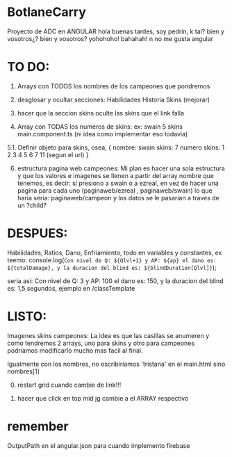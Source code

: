 # BotlaneCarry
Proyecto de ADC en ANGULAR hola buenas tardes, soy pedrín, k tal? bien y vosotros¿? bien y vosotros? yohohoho! bahahah!
n no me gusta angular

# TO DO: 
1. Arrays con TODOS los nombres de los campeones que pondremos

2. desglosar y ocultar secciones: Habilidades Historia Skins (mejorar)

3. hacer que la seccion skins oculte las skins que el link falla

5. Array con TODAS los numeros de skins: ex: swain 5 skins main.component.ts (ni idea como implementar eso todavia) 

5.1. Definir objeto para skins, osea,  {
  nombre: swain
  skins: 7
  numero skins: 1 2 3 4 5 6 7 11 (segun el url)
}

6. estructura pagina web campeones: Mi plan es hacer una sola estructura y que los valores e imagenes se llenen a partir del array nombre que tenemos, es decir: si presiono a swain o a ezreal, en vez de hacer una pagina para cada uno (paginaweb/ezreal , paginaweb/swain) lo que haria seria: paginaweb/campeon y los datos se le pasarian a traves de un ?child? 

# DESPUES:

Habilidades, Ratios, Dano, Enfriamiento, todo en variables y constantes, ex teemo: console.log(`Con nivel de Q: ${Qlvl+1} y AP: ${ap} el dano es: ${totalDamage}, y la duracion del blind es: ${blindDuration[Qlvl]}`);

seria asi: Con nivel de Q: 3 y AP: 100 el dano es: 150, y la duracion del blind es: 1,5 segundos, ejemplo en /classTemplate

# LISTO:

Imagenes skins campeones: La idea es que las casillas se anumeren y como tendremos 2 arrays, uno para skins y otro para campeones podriamos modificarlo mucho mas facil al final.

Igualmente con los nombres, no escribiriamos 'tristana' en el main.html sino nombres[1]

0. restart grid cuando cambie de link!!!

4. hacer que click en top mid jg cambie a el ARRAY respectivo

# remember

OutputPath en el angular.json para cuando implemento firebase
